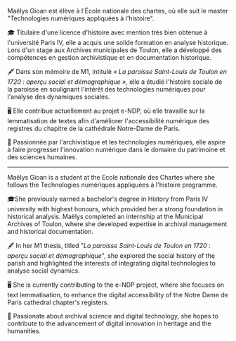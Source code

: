 Maëlys Gioan est élève à l'École nationale des chartes, où elle suit le master "Technologies numériques appliquées à l'histoire". 


🎓 Titulaire d'une licence d'histoire avec mention très bien obtenue à l'université Paris IV, elle a acquis une solide formation en analyse historique. Lors d'un stage aux Archives municipales de Toulon, elle a développé des compétences en gestion archivistique et en documentation historique.  

🖋️ Dans son mémoire de M1, intitulé *« La paroisse Saint-Louis de Toulon en 1720 : aperçu social et démographique »*, elle a étudié l'histoire sociale de la paroisse en soulignant l'intérêt des technologies numériques pour l'analyse des dynamiques sociales. 

🖥️ Elle contribue actuellement au projet e-NDP, où elle travaille sur la lemmatisation de textes afin d'améliorer l'accessibilité numérique des registres du chapitre de la cathédrale Notre-Dame de Paris.  

💫 Passionnée par l'archivistique et les technologies numériques, elle aspire à faire progresser l'innovation numérique dans le domaine du patrimoine et des sciences humaines.

---

Maëlys Gioan is a student at the Ecole nationale des Chartes where she follows the Technologies numériques appliquées à l'histoire programme.

🎓She previously earned a bachelor's degree in History from Paris IV university with highest honours, which provided her a strong foundation in historical analysis. Maëlys completed an internship at the Municipal Archives of Toulon, where she developed expertise in archival management and historical documentation. 

🖋️ In her M1 thesis, titled "_La paroisse Saint-Louis de Toulon en 1720 : aperçu social et démographique_", she explored the social history of the parish and highlighted the interests of integrating digital technologies to analyse social dynamics.

🖥️ She is currently contributing to the e-NDP project, where she focuses on text lemmatisation, to enhance the digital accessibility of the Notre Dame de Paris cathedral chapter's registers.

💫 Passionate about archival science and digital technology, she hopes to contribute to the advancement of digital innovation in heritage and the humanities.

